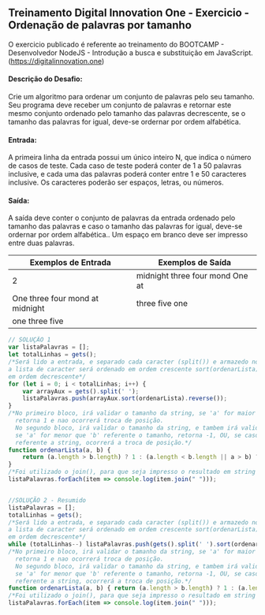 ## Treinamento Digital Innovation One - Exercicio - Ordenação de palavras por tamanho

O exercicio publicado é referente ao treinamento do BOOTCAMP - Desenvolvedor NodeJS - Introdução a busca e substituição em JavaScript.
(https://digitalinnovation.one)

#### Descrição do Desafio:

Crie um algoritmo para ordenar um conjunto de palavras pelo seu tamanho. Seu programa deve receber um conjunto de palavras e retornar este mesmo conjunto ordenado pelo tamanho das palavras decrescente, se o tamanho das palavras for igual, deve-se ordernar por ordem alfabética.

#### Entrada:

A primeira linha da entrada possui um único inteiro N, que indica o número de casos de teste. Cada caso de teste poderá conter de 1 a 50 palavras inclusive, e cada uma das palavras poderá conter entre 1 e 50 caracteres inclusive. Os caracteres poderão ser espaços, letras, ou números.

#### Saída:

A saída deve conter o conjunto de palavras da entrada ordenado pelo tamanho das palavras e caso o tamanho das palavras for igual, deve-se ordernar por ordem alfabética.. Um espaço em branco deve ser impresso entre duas palavras.

Exemplos de Entrada  | Exemplos de Saída
------------- | -------------
2 | midnight three four mond One at
One three four mond at midnight | three five one
one three five |

```javascript
// SOLUÇÃO 1
var listaPalavras = [];
let totalLinhas = gets();
/*Será lido a entrada, e separado cada caracter (split()) e armazedo no array (.push()),
a lista de caracter será ordenado em ordem crescente sort(ordenarLista), e depois será ordenado
em ordem decrescente*/
for (let i = 0; i < totalLinhas; i++) {
    var arrayAux = gets().split(' ');
    listaPalavras.push(arrayAux.sort(ordenarLista).reverse());
}
/*No primeiro bloco, irá validar o tamanho da string, se 'a' for maior que 'b' 
  retorna 1 e nao ocorrerá troca de posição.
  No segundo bloco, irá validar o tamanho da string, e tambem irá validar a propria palavra.
  se 'a' for menor que 'b' referente o tamanho, retorna -1, OU, se caso 'a' for maior que 'b' 
  referente a string, ocorrerá a troca de posição.*/
function ordenarLista(a, b) {
    return (a.length > b.length) ? 1 : (a.length < b.length || a > b) ? -1 : 0;
}
/*Foi utilizado o join(), para que seja impresso o resultado em string e nao em array*/
listaPalavras.forEach(item => console.log(item.join(" ")));


//SOLUÇÃO 2 - Resumido
listaPalavras = [];
totalLinhas = gets();
/*Será lido a entrada, e separado cada caracter (split()) e armazedo no array (.push()),
a lista de caracter será ordenado em ordem crescente sort(ordenarLista), e depois será ordenado
em ordem decrescente*/
while (totalLinhas--) listaPalavras.push(gets().split(' ').sort(ordenarLista).reverse());
/*No primeiro bloco, irá validar o tamanho da string, se 'a' for maior que 'b' 
  retorna 1 e nao ocorrerá troca de posição.
  No segundo bloco, irá validar o tamanho da string, e tambem irá validar a propria palavra.
  se 'a' for menor que 'b' referente o tamanho, retorna -1, OU, se caso 'a' for maior que 'b' 
  referente a string, ocorrerá a troca de posição.*/
function ordenarLista(a, b) { return (a.length > b.length) ? 1 : (a.length < b.length || a > b) ? -1 : 0; };
/*Foi utilizado o join(), para que seja impresso o resultado em string e nao em array*/
listaPalavras.forEach(item => console.log(item.join(" ")));
```